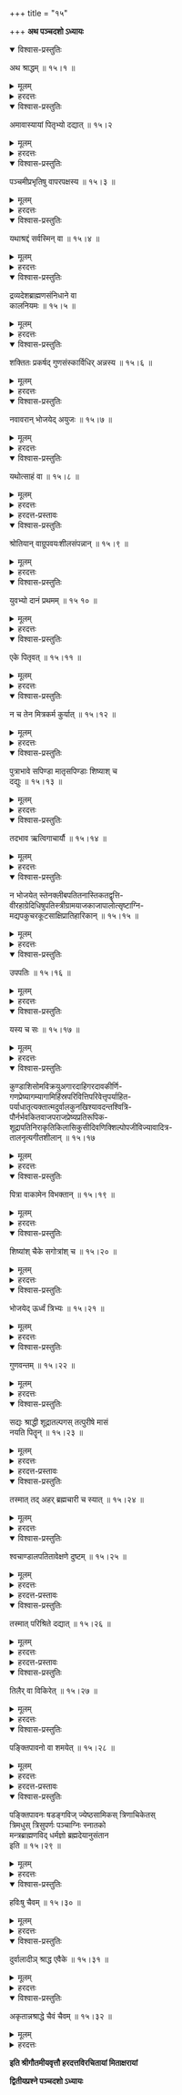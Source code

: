 +++
title = "१५"

+++
**अथ पञ्चदशो ऽध्यायः**

<details open><summary>विश्वास-प्रस्तुतिः</summary>

अथ श्राद्धम् ॥ १५।१ ॥
</details>

<details><summary>मूलम्</summary>

अथ श्राद्धम् ॥ १५।१ ॥
</details>

<details><summary>हरदत्तः</summary>

अथशब्दो ऽधिकारार्थः । श्राद्धं नाम कर्माधिक्रियते । श्रद्धा यत्र विद्यते तच् छ्राद्धम् । तच् च पञ्चविधम् ।

> नित्यं नैमित्तिकं काम्यं वृद्धिश्राद्धम् अथापरम् ।  
> पार्वणं चेति विज्ञेयं श्राद्धं पञ्चविधं बुधैः ॥

तत्र नित्यं मनुर् आह ।

> दद्याद् अहर् अहः श्राद्धम् अन्नाद्येनोदकेन वा ।  
> पयोमुलफलैर् वापि पितृभ्यः प्रीतिम् आवहन् ॥  
> एकम् अप्य् आशयेद् विप्रं पित्रर्थे पाञ्चयाज्ञिके ।  
> न चैवात्राशयेत् किंचिद् वैश्वदेवं प्रतिद्विजम् ॥ इति ।

ग्रहणादिषु यत् क्रियते तन् नैमित्तिकम् । तस्य प्रयोगः पार्वणवत् । एकोद्दिष्टं सपिण्डीकरणम् अष्टकेत्य् एतान्य् अपि नैमित्तिकान्य् एव । तत्रैकोद्दिष्टं षोडशविधम् ।

> मृते ऽहनि तु कर्तव्यं प्रतिमासं तु वत्सरम् ।  
> प्रतिसंवत्सरं चैवम् आद्यम् एकादशे ऽहनि ॥

इति याज्ञवल्क्यः । एकोद्दिष्टं तु कर्तव्यम् इत्य् आद्यपादे लौगाक्षिः । व्याघ्रः ।

> एकादशे ऽह्नि कर्तव्यं त्रिपक्षे च तथैव च ।  
> षण्मासे च ततः कुर्याद् एकोद्दिष्टं प्रयत्नतः ॥ इति ।  
> ततः संवत्सरे पूर्णे त्रिपक्षे वा तथैव च ।  
> सपिण्डीकरणं कुर्याद् अर्वाग् वा वृद्धिसंभवे ॥ इति ।

जातूकर्ण्यः ।

> चतुर्थे पञ्चमे चैव नवमैकादशे तथा ।  
> यद् अन्नं दीयते जन्तोस् तन् नवश्राद्धम् उच्यते ॥

इति च पठन्ति । वर्णानुपूर्व्यव्यवस्थितानि चत्वार्य् एतानि । तद् एव श्राद्धम् एकम् एकादशे ऽहनीति प्रधानम् । एकादशग्रहणम् आशौचान्तोपलक्षणम् । तत्र च मासे तदैव मासिकम् । सपिण्डीकरणे प्रेतस्यैकोद्दिष्टं पित्रदिभ्यः पार्वणम् । तत्रापि मासे तद् एव मासिकम् । मध्ये दश मासिकानि त्रिपक्षषाण्मासिकयोः प्रतिसंवत्सरं चापरं मृताहे सांवत्सरिकम् इति षोडशैकोद्दिष्टानि । पठन्ति च ।

> नवत्रिपक्षषण्मास्यसांवत्सरिकमासिकम् ।  
> श्राद्धैः षोडशभिः प्रेतः पिशाचत्वं विमुञ्चति ॥  
> यस्यैतानि न कुर्वन्ति एकोद्दिष्टानि षोडश ।  
> पिशाचत्वं स्थिरं तस्य कृतैः श्राद्धशतैर् अपि ॥ इति ।

हेमन्तशिशिरयोश् चतुर्णाम् अपरपक्षाणाम् अष्टमीष्व् अष्टका एकस्यां वा । प्रथमे ऽहनि क्रियमाणे स्त्र्यपत्यं जायत इत्यादि कामसंयोगेन क्रियमाणं काम्यम् । तद् अपि पार्वणवद् एव । विवाहादिवृद्धिकर्मसु पूर्वेद्युः कर्तव्यं वृद्धिश्राद्धम् । तस्मात् पितृभ्यः पूर्वेद्युः क्रियत इति ब्राह्मणमूलम् । तत्र युग्मा ब्राह्मणा यवास् तिलार्थाः । अन्यत् पार्वणवत् । पार्वणं तु वक्ष्यते ॥ १५।१ ॥
</details>



<details open><summary>विश्वास-प्रस्तुतिः</summary>

अमावास्यायां पितृभ्यो दद्यात् ॥ १५।२ 
</details>

<details><summary>मूलम्</summary>

अमावास्यायां पितृभ्यो दद्यात् ॥ १५।२ 
</details>

<details><summary>हरदत्तः</summary>

सूर्याचन्द्रमसौ यस्यां सह वसतः सामावास्या । पितृभ्य इति बहुवचनात् पितृपितामहप्रपितामहभ्यो दद्यात् । दानप्रकारो गृह्येषूकाः “होमो ब्राह्मणभोजनं पिण्डनिर्वपणम्” इति । इह तु ब्राह्मणभोजने विशेषः ॥ १५।२ ॥
</details>



<details open><summary>विश्वास-प्रस्तुतिः</summary>

पञ्चमीप्रभृतिषु वापरपक्षस्य ॥ १५।३ ॥
</details>

<details><summary>मूलम्</summary>

पञ्चमीप्रभृतिषु वापरपक्षस्य ॥ १५।३ ॥
</details>

<details><summary>हरदत्तः</summary>

अपरपक्षः कृष्णपक्षः । तस्य पञ्चमीप्रभृति वा दद्यात् ॥ १५।३ ॥
</details>



<details open><summary>विश्वास-प्रस्तुतिः</summary>

यथाश्रद्दं सर्वस्मिन् वा ॥ १५।४ ॥
</details>

<details><summary>मूलम्</summary>

यथाश्रद्दं सर्वस्मिन् वा ॥ १५।४ ॥
</details>

<details><summary>हरदत्तः</summary>

सर्वस्मिन् वापरपक्षे दद्याद् यथाश्रद्धं यथा श्रद्धा भवतीति ॥ १५।४ ॥
</details>



<details open><summary>विश्वास-प्रस्तुतिः</summary>

द्रव्यदेशब्राह्मणसंनिधाने वा   
कालनियमः ॥ १५।५ ॥
</details>

<details><summary>मूलम्</summary>

द्रव्यदेशब्राह्मणसंनिधाने वा   
कालनियमः ॥ १५।५ ॥
</details>

<details><summary>हरदत्तः</summary>

तिलमाषेत्य् आरभ्य वक्ष्यमाणं तत् तत् प्रशस्तं द्रव्यम् । देशो गयापुष्करादिः ।

> पुष्करेष्व् अक्षयं श्राद्धं कुरुक्षेत्रे तथैव च ।  
> दद्यान् महोदधौ चैव ह्रदगोष्थे गिरौ तथा ॥

इति व्यासः ।

> यद् ददाति गयास्थश् च सर्वम् आनन्त्यम् अश्नुते ।

इति याज्ञवल्क्यः । ब्राह्मणाः पङ्क्तिपावना वक्ष्यमाणाः षडङ्गविदादयः । एतेषां द्रव्यादीनां संनिधाने समवाये कालनियमः संनिधिर् एव काल इति । वाशब्दो विकल्पार्थः ॥ १५।५ ॥
</details>



<details open><summary>विश्वास-प्रस्तुतिः</summary>

शक्तितः प्रकर्षद् गुणसंस्कार्विधिर् अन्नस्य ॥ १५।६ ॥
</details>

<details><summary>मूलम्</summary>

शक्तितः प्रकर्षद् गुणसंस्कार्विधिर् अन्नस्य ॥ १५।६ ॥
</details>

<details><summary>हरदत्तः</summary>

अन्नस्य भक्ष्यभोज्योर् गुणविधयः पायसत्वविशदसिद्धत्वादयः । संस्कारविधयो भर्जनमरीचीजीरकलवणादिभिः सुरभीकरणादयः । एतान् यथाशक्ति प्रकर्षेत् पर्कृष्टान् कुर्यात् ॥ १५।६ ॥
</details>



<details open><summary>विश्वास-प्रस्तुतिः</summary>

नवावरान् भोजयेद् अयुजः ॥ १५।७ ॥
</details>

<details><summary>मूलम्</summary>

नवावरान् भोजयेद् अयुजः ॥ १५।७ ॥
</details>

<details><summary>हरदत्तः</summary>

नवसंख्यावरा येषां ते नवावरास् तावन्तो ब्राह्मणान् भोजयेत् । अयुजो ऽयुग्मसंख्यान् । नवपक्षे पितुस् त्रीन् पितामहस्य त्रीन् प्रपितामहस्य त्रीन् । अवरग्रहणाद् अधिका अपि भवन्ति पञ्चदशैकविंशतिर् इत्यादयः । अयुज इति वचनाद् द्वादशादिव्यावृत्तिः ॥ १५।७ ॥
</details>



<details open><summary>विश्वास-प्रस्तुतिः</summary>

यथोत्साहं वा ॥ १५।८ ॥
</details>

<details><summary>मूलम्</summary>

यथोत्साहं वा ॥ १५।८ ॥
</details>

<details><summary>हरदत्तः</summary>

यथासामर्थ्यं नवभ्यो ऽर्वाग् अपि भोजयेत् । अयुज इत्य् अनुवृत्तेस् त्रीन् एव । तथा च आपस्तम्बः: “अयुग्मांस् त्र्यवरान्” इति । शास्त्रान्तरेषु विश्वेभ्यो देवेभ्यो ब्राह्मणभोजनम् आम्नातं मातामहानां च । यथाह याज्ञवल्क्यः ।

> द्वौ दैवे प्राक् त्रयः पित्र्य उदग् एकैकम् एव वा ।  
> मातामहानाम् अप्य् एवं तन्त्रं वा वैश्वदेविकम् ॥ इति ।

दैवे द्वौ ब्राह्मणौ प्राङ्मुखाव् उपवेश्यौ । पित्रर्थे तत्रोदङ्मुखाः । एकैकस्यैकम् एव वेति । देवानाम् एकः पित्रादीनां त्रयाणाम् एक इति । मातामहानाम् अप्य् एवं पितृश्राद्दवत् । द्वौ दैवे मातामहाद्यर्थे त्रयः । वैश्वदेविकं तन्त्रं वा भवति पितुः श्राद्धस्य मातामहश्राद्दस्य च ॥ १५।८ ॥
</details>



<details><summary>हरदत्त-प्रस्तावः</summary>

कीदृशान् भोजयेत् । तत्राह ।
</details>

<details open><summary>विश्वास-प्रस्तुतिः</summary>

श्रोतियान् वाग्रूपवयःशीलसंपन्नान् ॥ १५।९ ॥
</details>

<details><summary>मूलम्</summary>

श्रोतियान् वाग्रूपवयःशीलसंपन्नान् ॥ १५।९ ॥
</details>

<details><summary>हरदत्तः</summary>

श्रोत्रियान् अधीतवेदान् । वाक्संपत्तिः सुशिक्षितं वाक्यं संस्कृतभाषणादि । रूपसंपन्नान् सौम्यवेषान् अन्यूनान् अविक्[अल्?]आङ्गाञ् श्वित्राद्यदूषितान् वयःसंपन्नान् अनतिबालान् । शीलम् अन्तःकरणशुद्धिस् तत्संपन्नान् । एवंगुणान् भोजयेत् ॥ १५।९ ॥
</details>



<details open><summary>विश्वास-प्रस्तुतिः</summary>

युवभ्यो दानं प्रथमम् ॥ १५ १० ॥
</details>

<details><summary>मूलम्</summary>

युवभ्यो दानं प्रथमम् ॥ १५ १० ॥
</details>

<details><summary>हरदत्तः</summary>

एवंगुणेभ्यो युवभ्यः श्राद्धदानं मुख्यः कल्पः ॥ १५।१० ॥
</details>



<details open><summary>विश्वास-प्रस्तुतिः</summary>

एके पितृवत् ॥ १५।११ ॥
</details>

<details><summary>मूलम्</summary>

एके पितृवत् ॥ १५।११ ॥
</details>

<details><summary>हरदत्तः</summary>

एके मन्यन्ते पितृवत् पित्राद्यनुरूपं दानम् इति । यथा – पित्रे तरुणाः पितामहाय वृद्धाः प्रपितामहाय वृद्धतरा इति ॥ १५।११ ॥
</details>



<details open><summary>विश्वास-प्रस्तुतिः</summary>

न च तेन मित्रकर्म कुर्यात् ॥ १५।१२ ॥
</details>

<details><summary>मूलम्</summary>

न च तेन मित्रकर्म कुर्यात् ॥ १५।१२ ॥
</details>

<details><summary>हरदत्तः</summary>

न च तेन श्राद्धेन मित्रकर्म कुर्यात् । येन मैत्री कार्या तस्मिन्न् अर्थापेक्षितं न भोजयेत् । मित्रलोभकारार्थं न भोजयेद् इत्य् अर्थः । आपस्तम्बस् तु “अनर्थापेक्षो भोजयेत्” इति विशेषेणाह ॥ १५।१२ ॥
</details>



<details open><summary>विश्वास-प्रस्तुतिः</summary>

पुत्राभावे सपिण्डा मातृसपिण्डाः शिष्याश् च   
दद्युः ॥ १५।१३ ॥
</details>

<details><summary>मूलम्</summary>

पुत्राभावे सपिण्डा मातृसपिण्डाः शिष्याश् च   
दद्युः ॥ १५।१३ ॥
</details>

<details><summary>हरदत्तः</summary>

पुत्रा दद्युर् इति प्रथमः कल्पः । तदभावे सपिण्डा भ्रातृतत्पुत्रादयः । तदभावे मातृसपिण्डा मातृभ्रातृतत्पुत्रादयः । तदभावे शिष्यः ॥ १५।१३ ॥
</details>



<details open><summary>विश्वास-प्रस्तुतिः</summary>

तदभाव ऋत्विगाचार्यौ ॥ १५।१४ ॥
</details>

<details><summary>मूलम्</summary>

तदभाव ऋत्विगाचार्यौ ॥ १५।१४ ॥
</details>

<details><summary>हरदत्तः</summary>

शिष्याभाव ऋत्विक् । तदभाव आचार्यश् च दद्युर् इति ॥ १५।१४ ॥
</details>



<details open><summary>विश्वास-प्रस्तुतिः</summary>

न भोजयेत् स्तेनक्लीबपतितनास्तिकतद्वृत्ति-  
वीरहाग्रेदिधिषुपतिस्त्रीग्रामयाजकाजापालोत्सृष्टाग्नि-  
  मद्यपकुचरकूटसाक्षिप्रातिहारिकान् ॥ १५।१५ ॥
</details>

<details><summary>मूलम्</summary>

न भोजयेत् स्तेनक्लीबपतितनास्तिकतद्वृत्ति-  
वीरहाग्रेदिधिषुपतिस्त्रीग्रामयाजकाजापालोत्सृष्टाग्नि-  
  मद्यपकुचरकूटसाक्षिप्रातिहारिकान् ॥ १५।१५ ॥
</details>

<details><summary>हरदत्तः</summary>

स्तेनो हिरण्यस्तेनः । क्लीबो मोधवीर्यो न तृतीयाप्रकृतिः । अश्रोत्रियत्वात् पतितो ब्रह्महादिः । नास्तिकः प्रेत्यभावापवादी । तद्वृत्तिस् नास्तिकवृत्तिः । प्रेत्यभावम् अङ्गीकृत्यापि यस् तदनुकूलं न चेष्टते संसर्गवशात् । वीरहा यो बुद्धिपूर्वम् अग्नीन् उद्वासयीत सत्याम् अप्य् उपपत्तौ । श्रूयत् हि — वीरहा एष देवानां यो ऽग्निम् उद्वासयत इति । अग्रेदिधिषू इति दीर्घान्तं केचित् पठन्ति । पतिशब्दः प्रत्येकं संबध्यते । अग्रेदिधिषुपतिर् दिधिषुपतिर् इति ।

> ज्येष्ठायां यद्य् अनूढायां कन्यायाम् ऊह्यते ऽनुजा ।  
> सा त्व् अग्रेदिधिषूर् ज्ञेया पूर्वा तु दिधिषूः स्मृता ॥ इति ।

तयोः पती । नैघटुकास् तु –

> पुनर्भूर् दिधिषूरूढा द्विस् तस्या दिधिषुः पतिः ।  
> स तु द्विजो ऽग्रेदिधिषुः सैव यस्य कुटुम्बिनी ॥ इति ।

स्त्रीग्रामयाजकः । स्त्रीणां व्रतानाम् उपदेष्टानुष्ठापयिता स स्त्रीयाजकः । ग्रामयाजको बहुयाजकः । अजापालो ऽअजारक्षणजीवकः । उत्सृष्टाग्निर् आशौचाद्यनुपपत्त्या प्रमादाद् वा विच्छिन्नाग्निः । मद्यपः सुराव्यतिरिक्तमदकरद्रव्यस्य पाता । सुरापस् तु पतितत्वेनोक्तः । कुचरः कुत्सिताचारः । साक्ष्ये ऽनृतवक्ता कूटसाक्षी । प्रतिहारिको द्वारपालवृत्तिः । एतान् न भोजयेत् । येषां पतितादीनां दर्शनस्पर्शनादिकं प्रतिषिद्धं तेषां प्रतिषेधः कृतप्रायश्चित्तानाम् अपि वर्जनार्थः ॥ १५।१५ ॥
</details>



<details open><summary>विश्वास-प्रस्तुतिः</summary>

उपपतिः ॥ १५।१६ ॥
</details>

<details><summary>मूलम्</summary>

उपपतिः ॥ १५।१६ ॥
</details>

<details><summary>हरदत्तः</summary>

उपपतिर् जारः ॥ १५।१६ ॥
</details>



<details open><summary>विश्वास-प्रस्तुतिः</summary>

यस्य च सः ॥ १५।१७ ॥
</details>

<details><summary>मूलम्</summary>

यस्य च सः ॥ १५।१७ ॥
</details>

<details><summary>हरदत्तः</summary>

स उपपतिर् यद्विषये स च साक्षात् पतिस् ताव् उभाव् अपि न भोजनीयौ ॥ १५।१७ ॥
</details>



<details open><summary>विश्वास-प्रस्तुतिः</summary>

कुण्डाशिसोमविक्रयुअगारदाहिगरदावकीर्णि-  
गणप्रेष्यागम्यागामिहिंस्रपरिवित्तिपरिवेत्तृपर्याहित-  
पर्याधातृत्यक्तात्मदुर्वालकुनखिश्यावदन्तश्वित्रि-  
पौर्नर्भवकितवाजपराजप्रेष्यप्रतिरूपिक-  
शूद्रापतिनिराकृतिकिलासिकुसीदिवणिक्शिल्पोपजीविज्यावादित्र-  
तालनृत्यगीतशीलान् ॥ १५।१७ 
</details>

<details><summary>मूलम्</summary>

कुण्डाशिसोमविक्रयुअगारदाहिगरदावकीर्णि-  
गणप्रेष्यागम्यागामिहिंस्रपरिवित्तिपरिवेत्तृपर्याहित-  
पर्याधातृत्यक्तात्मदुर्वालकुनखिश्यावदन्तश्वित्रि-  
पौर्नर्भवकितवाजपराजप्रेष्यप्रतिरूपिक-  
शूद्रापतिनिराकृतिकिलासिकुसीदिवणिक्शिल्पोपजीविज्यावादित्र-  
तालनृत्यगीतशीलान् ॥ १५।१७ 
</details>

<details><summary>हरदत्तः</summary>

> परदारेषु जायेते द्वौ सुतौ कुण्डगोलकौ ।  
> पत्यौ जीवति कुण्डः स्यान् मृते भर्तरि गोलकः ॥

इति मनुः । तस्य कुण्डस्यान्नम् अश्नातीति कुण्डाशी । कुण्डग्रहणं गोलकस्याप्य् उपलक्षणम् । कुण्डादीनां तु प्रतिषेधो दण्डापूपिकया सिद्धः । अपर आह – पाकभाजनं कुण्डं तत्रैव क्वचिद् देशे ऽश्नन्ति तन् न त्यजन्ति ते कुण्डाशिनः । सोमविक्रयी यज्ञे सोमस्य विक्रेता । अगारदाही वेश्मदाहकः । गरदो विषस्य दाता । अवकीर्णी व्रतभ्रष्टः । अथ वा यो ब्रह्मचारी स्त्रियम् उपेयात् सः । गणप्रेष्यो गणानां प्रेषणकृत् । अगम्यागामी समानप्रवरस्त्रीगामी । हिंस्रः प्राणिवधरुचिः ।

> परिवेत्तानुजो ऽनूढे ज्येष्ठे दारपरिग्रहात् ।  
> परिवित्तिस् तु तज्ज्यायान् ॥

इति निघण्टुः । ज्येष्ठे ऽकृताधाने कृताधानः कनिष्ठः पर्याधाता ज्येष्ठः पर्याहितः । वसिष्ठः ।

> उन्मत्तः किल्बिषी कुष्ठी पतितः क्लीब एव च ।  
> यक्षमामयावी च तथा न त्याज्यः स्यात् परीक्षितुम् ॥ इति ।

शातातपः ।

> क्लीबे देशविनष्टे च पतिते प्रव्रजिते तथा ।  
> योगशास्त्राभियुक्ते च न दोषः परिवेदने ॥ इति च ।

त्यक्तात्मा साहसिक उद्बन्धनादौ प्रवृत्तः । दुर्वालः खलतिः । वेष्टितशेफेत्य् अन्ये । कुनखी विना कारणेन विवर्णनखः । विनष्टनख इत्य् अन्ये । श्यावदन्तः स्वभावतः कृष्णदन्तः । श्वित्री श्वेतकुष्ठी । पौर्नर्भवो द्विरूढा पुनर्भूस् तस्याः पुत्रः । कितवो द्यूतकरः कितं वातीति पणपूर्वजीवी वा । अजपो विहितस्य सावित्र्यादिजपस्याकर्ता । राजप्रेष्यो दूतादिः । प्रातिरूपिकः कूटतुलामानादिव्यतिहारी । शूद्रापतिः सैव भार्या यस्य । निराकृतिर् अस्वाध्यायः । श्रोत्रियान् इत्य् उक्ते ऽपि पुनः प्रतिषेधाद् वाग्रूपवयःशीलासंपत्ताव् अप्य् सत्यां गतौ ग्रहणं भवति । किलासस् त्वग्दोषो बलंलीति <u>द्रविडानां</u> प्रसिद्धः । भूम्नि मत्वर्थीयः । कुसीदी वार्धुषिको वृद्धाजीवी । वैश्यवृत्त्या वाणिज्योपजीवी वणिक्, वणिगुपजीवी । चित्रकर्मादिभिर् उपजीवी शिल्पोपजीवी । शीलशब्दो ज्यादिभिः प्रत्येकं संबध्यते ॥ ज्याशीलो धनुर्वेदोपजीवी । वादित्रशीलो भेर्यादिताडनवृत्तिः । तालशीलस् तालवृत्तिः । नृत्यगीतशीलौ च । तथैतान् न भोजयेत् ॥ १५।१८ ॥

</details>


<details open><summary>विश्वास-प्रस्तुतिः</summary>

पित्रा वाकामेन विभक्तान् ॥ १५।१९ ॥
</details>

<details><summary>मूलम्</summary>

पित्रा वाकामेन विभक्तान् ॥ १५।१९ ॥
</details>

<details><summary>हरदत्तः</summary>

ये चानिच्छता पित्रा विभक्तास् तान् न भोजयेत् ॥ १५।१९ ॥
</details>



<details open><summary>विश्वास-प्रस्तुतिः</summary>

शिष्यांश् चैके सगोत्रांश् च ॥ १५।२० ॥
</details>

<details><summary>मूलम्</summary>

शिष्यांश् चैके सगोत्रांश् च ॥ १५।२० ॥
</details>

<details><summary>हरदत्तः</summary>

एक आचार्याः शिष्यान् सगोत्रांश् चाभोजनीयान् आहुः । एकग्रकनाद् भोजनीया इति स्वमतम् । तत्र गुणवदसंभवे तेषां गुणवत्त्वे सतीति । तथा च आपस्तम्बः: “समुदेतः सोदर्यो ऽपि भोजयितव्यः” इति ॥ १५।२० ॥
</details>



<details open><summary>विश्वास-प्रस्तुतिः</summary>

भोजयेद् ऊर्ध्वं त्रिभ्यः ॥ १५।२१ ॥
</details>

<details><summary>मूलम्</summary>

भोजयेद् ऊर्ध्वं त्रिभ्यः ॥ १५।२१ ॥
</details>

<details><summary>हरदत्तः</summary>

यथोत्साहं वेत्य् अनेन सर्वाथम् एकस्यापि प्रसङ्गस् तन्निवृत्त्यर्थम् । त्र्यवरान् भोजयेत्, त्र्यवरान् इत्य् आपस्तम्बीये दर्शनाच् च ॥ १५।२१ ॥
</details>



<details open><summary>विश्वास-प्रस्तुतिः</summary>

गुणवन्तम् ॥ १५।२२ ॥
</details>

<details><summary>मूलम्</summary>

गुणवन्तम् ॥ १५।२२ ॥
</details>

<details><summary>हरदत्तः</summary>

एकवचनप्रयोगेण गुणवांश् चेद् एकम् अपि भोजयेत् । वसिष्ठो ऽपि ।

> अपि वा भोजयेद् एकं ब्राह्मणं वेदपारगम् ।  
> शीलवृत्तगुणोपेतम् अवलक्षणवर्जितम् ॥ इति ।

मनुर् अपि ।

> एकैकम् अपि विद्वांसं दैवे पित्र्ये च भोजयेत् ।  
> पुष्कलं फलम् आप्नोति नामन्त्रज्ञान् बहून् अपि ॥ इति ॥ १५।२२ ॥
</details>



<details open><summary>विश्वास-प्रस्तुतिः</summary>

सद्यः श्राद्धी शूद्रातल्पगस् तत्पुरीषे मासं  
नयति पितॄन् ॥ १५।२३ ॥
</details>

<details><summary>मूलम्</summary>

सद्यः श्राद्धी शूद्रातल्पगस् तत्पुरीषे मासं  
नयति पितॄन् ॥ १५।२३ ॥
</details>

<details><summary>हरदत्तः</summary>

येन श्राद्धं भुक्तं स तस्मिन्न् अहोरात्रे श्राद्धीत्य् उच्यते । श्राद्धम् अनेन भुक्तम् इति, अत इनिठनौ । समानकालः स यदि तद् अहः शूद्रातल्पं गच्छेत् । तल्पग्रहणं भार्यार्थम् । ऊढाम् अपि शूद्रां यदि गच्छेत् सद्य एव तस्याः पुरीषे पितॄन् मासं नयति ॥ १५।२३ ॥
</details>

<details><summary>हरदत्त-प्रस्तावः</summary>

इतरासु भार्यासु कल्प्यम् । अत आह ।
</details>

<details open><summary>विश्वास-प्रस्तुतिः</summary>

तस्मात् तद् अहर् ब्रह्मचारी च स्यात् ॥ १५।२४ ॥
</details>

<details><summary>मूलम्</summary>

तस्मात् तद् अहर् ब्रह्मचारी च स्यात् ॥ १५।२४ ॥
</details>

<details><summary>हरदत्तः</summary>

मानवे दातुर् अपि नियम उक्तः ।

> निमन्त्रितो द्विजः पित्र्ये नियतात्मा भवेत् सदा ।  
> न च छन्दांस्य् अधीयीत यस्य श्राद्धं च तद् भवेत् ॥ इति ॥ १५।१४ ॥
</details>



<details open><summary>विश्वास-प्रस्तुतिः</summary>

श्वचाण्डालपतितावेक्षणे दुष्टम् ॥ १५।२५ ॥
</details>

<details><summary>मूलम्</summary>

श्वचाण्डालपतितावेक्षणे दुष्टम् ॥ १५।२५ ॥
</details>

<details><summary>हरदत्तः</summary>

श्वादिभिर् अवेक्षितम् अन्नं दुष्टम् अभोज्यं भवति । श्राद्धं चावेक्षितं दुष्टम् अकृतं भवति ॥ १५।२५ ॥
</details>



<details><summary>हरदत्त-प्रस्तावः</summary>

यस्माद् एवम्,
</details>

<details open><summary>विश्वास-प्रस्तुतिः</summary>

तस्मात् परिश्रिते दद्यात् ॥ १५।२६ ॥
</details>

<details><summary>मूलम्</summary>

तस्मात् परिश्रिते दद्यात् ॥ १५।२६ ॥
</details>

<details><summary>हरदत्तः</summary>

परिश्रयणं तिरस्करिण्यादिना व्यवधानम् ॥ १५।२६ ॥
</details>



<details><summary>हरदत्त-प्रस्तावः</summary>

तदशक्तौ ।
</details>

<details open><summary>विश्वास-प्रस्तुतिः</summary>

तिलैर् वा विकिरेत् ॥ १५।२७ ॥
</details>

<details><summary>मूलम्</summary>

तिलैर् वा विकिरेत् ॥ १५।२७ ॥
</details>

<details><summary>हरदत्तः</summary>

अत्र भृगुः ।

> पानीयम् अपि यद् दत्तं तिलैर् मिश्रं द्विजस्य तु ।  
> पितृभ्यः कामधुक् तत् स्यात् पितृगुह्यम् इदं ततः ॥ इति ॥ १५।२७ ॥
</details>



<details open><summary>विश्वास-प्रस्तुतिः</summary>

पङ्क्तिपावनो वा शमयेत् ॥ १५।२८ ॥
</details>

<details><summary>मूलम्</summary>

पङ्क्तिपावनो वा शमयेत् ॥ १५।२८ ॥
</details>

<details><summary>हरदत्तः</summary>

पङ्क्तिर् येन पाव्यते स पङ्क्तिपावनः । श्वाद्यवेक्षणे यो दोषस् तं शमयेत् ॥ १५।२८ ॥
</details>



<details><summary>हरदत्त-प्रस्तावः</summary>

स कः पुनर् असौ तम् आह ।
</details>

<details open><summary>विश्वास-प्रस्तुतिः</summary>

पङ्क्तिपावनः षडङ्गविज् ज्येष्ठसामिकस् त्रिणाचिकेतस्  
त्रिमधुस् त्रिसुपर्णः पञ्चाग्निः स्नातको   
  	मन्त्रब्राह्मणविद् धर्मज्ञो ब्रह्मदेयानुसंतान  
  इति ॥ १५।२९ ॥
</details>

<details><summary>मूलम्</summary>

पङ्क्तिपावनः षडङ्गविज् ज्येष्ठसामिकस् त्रिणाचिकेतस्  
त्रिमधुस् त्रिसुपर्णः पञ्चाग्निः स्नातको   
  	मन्त्रब्राह्मणविद् धर्मज्ञो ब्रह्मदेयानुसंतान  
  इति ॥ १५।२९ ॥
</details>

<details><summary>हरदत्तः</summary>

शिक्षा कल्पो व्याकरणं ज्योतिषं निरुक्तं छन्दोविचितिर् इति षडङ्गानि । तेषां पाठतो ऽर्थतश् च ज्ञाता षडङ्गवित् । ज्येष्ठसामिकः – तलवकाराणाम् उद् उ त्यां चित्रम् इत्य् एतयोर् गायको ज्येष्ठसामगश् छन्दोगानां तु तद् इदासीती तीयं तद् योगयेति(?) ज्येष्ठं साम तद्वेदिता ज्येष्ठसामिकः । त्रिणाचिकेतो – नाचिकेतो बहुषु शाखासु विधीयते तैत्तिरीये कठवल्लीषु शतपथे च । तं यो वेद ब्राह्मणेन सह स त्रिणाचिकेतः । “मधु वाता ऋतायते” इत्य् एतत् ऋचं त्रिमधु । तत्र प्रत्यृचं त्रयो मधुशब्दाः । आश्वलायनो ऽप्य् आह: “तृप्ताञ् ज्ञात्वा मधुमतीः श्रावयेत्” इति । इह तु तदध्यायी पुरुषस् त्रिमधुः । त्रिसुपर्ण ऋग्वेदे “एकः सुपर्णः स समुद्रम् आविवेश” इत्यादिकस् तृचः । तैत्तिरीयके “ब्रह्मम् एतु माम्” इत्यादयस् त्रयो ऽनुवाकाः । तत्र हि “य इमं त्रिसुपर्णम् अयाचितं ब्राह्मणाय दद्यात्” इति श्रूयते । पूर्ववत् पुरुषे वृत्तिः । पञ्चाग्निः सभ्यावसथाभ्यां सह पञ्चानाम् अनुवाकानाम् अध्येता । स्नातको विद्याव्रताभ्याम् मन्त्रब्राह्मणविन् मन्त्रब्राह्मणयोर् अथज्ञः । धर्मज्ञो धर्मशास्त्राणाम् अर्थज्ञः । ब्रह्मदेयानुसंतानो ब्राह्मविवाहोढासंतानः । इतिकरणाद्यश् चान्य एवंयुक्तः । ये मातृतः पितृतश् चेति दशवर्षं समनुष्ठिता विद्यातपोभ्यां पुण्यैश् च कर्मभिर् येषाम् उभयतो नाब्राह्मणं निनयेयुः । पितृत इत्य् एक इत्य् एवमादिलक्षणः । स एष सर्वः पङ्क्तिपावनः ॥ १५।२९ ॥
</details>



<details open><summary>विश्वास-प्रस्तुतिः</summary>

हविःषु चैवम् ॥ १५।३० ॥
</details>

<details><summary>मूलम्</summary>

हविःषु चैवम् ॥ १५।३० ॥
</details>

<details><summary>हरदत्तः</summary>

हविःशब्देन दैवानि मानुषाणि च कर्माण्य् उच्यन्ते । ज्येष्ठा अप्य् एवम् उक्तलक्षणा एव ब्राह्मणा भोजयितव्या न तु प्रतिषिद्धाः स्तेनादयः इति ॥ १५।३० ॥
</details>



<details open><summary>विश्वास-प्रस्तुतिः</summary>

दुर्वालादीञ् श्राद्ध एवैके ॥ १५।३१ ॥
</details>

<details><summary>मूलम्</summary>

दुर्वालादीञ् श्राद्ध एवैके ॥ १५।३१ ॥
</details>

<details><summary>हरदत्तः</summary>

एके तु दुर्वालान् आरभ्य ये ऽनुक्रान्तास् ताञ् श्राद्ध एव न भोजयेन् न तु दैवमानुषयोर् इति मन्यन्ते । स्वमते तु ते तत्राप्य् अभोज्या एवेति ॥ १५।३१ ॥
</details>



<details open><summary>विश्वास-प्रस्तुतिः</summary>

अकृतान्नश्राद्धे चैवं चैवम् ॥ १५।३२ ॥
</details>

<details><summary>मूलम्</summary>

अकृतान्नश्राद्धे चैवं चैवम् ॥ १५।३२ ॥
</details>

<details><summary>हरदत्तः</summary>

द्विरुक्तिः पूर्ववत् ॥ १५।३२ ॥
</details>

**इति श्रीगौतमीयवृत्तौ हरदत्तविरचितायां मिताक्षरायां**

**द्वितीयप्रश्ने पञ्चदशो ऽध्यायः**
